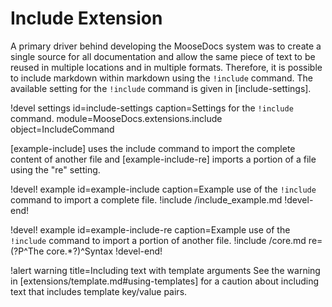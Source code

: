 # Include Extension

A primary driver behind developing the MooseDocs system was to create a single source
for all documentation and allow the same piece of text to be reused in multiple locations and in
multiple formats. Therefore, it is possible to include markdown within markdown using the
`!include` command.  The available
setting for the `!include` command is given in [include-settings].

!devel settings id=include-settings
                caption=Settings for the `!include` command.
                module=MooseDocs.extensions.include object=IncludeCommand

[example-include] uses the include command to import the complete content of another
file and [example-include-re] imports a portion of a file using the "re" setting.

!devel! example id=example-include
                caption=Example use of the `!include` command to import a complete file.
!include /include_example.md
!devel-end!

!devel! example id=example-include-re
                caption=Example use of the `!include` command to import a portion of another file.
!include /core.md re=(?P<content>^The core.*?)^Syntax
!devel-end!

!alert warning title=Including text with template arguments
See the warning in [extensions/template.md#using-templates] for a caution about
including text that includes template key/value pairs.

[markdown]: https://en.wikipedia.org/wiki/Markdown
